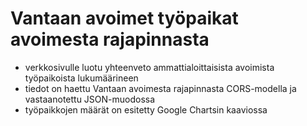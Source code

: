 # Vantaan avoimet työpaikat avoimesta rajapinnasta  
- verkkosivulle luotu yhteenveto ammattialoittaisista avoimista työpaikoista lukumäärineen
- tiedot on haettu Vantaan avoimesta rajapinnasta CORS-modella ja vastaanotettu JSON-muodossa
- työpaikkojen määrät on esitetty Google Chartsin kaaviossa
